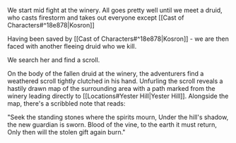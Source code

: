 We start mid fight at the winery.
All goes pretty well until we meet a druid, who casts firestorm and takes out everyone except [[Cast of Characters#^18e878|Kosron]]

Having been saved by [[Cast of Characters#^18e878|Kosron]] - we are then faced with another fleeing druid who we kill.

We search her and find a scroll.

On the body of the fallen druid at the winery, the adventurers find a weathered scroll tightly clutched in his hand. Unfurling the scroll reveals a hastily drawn map of the surrounding area with a path marked from the winery leading directly to [[Locations#Yester Hill|Yester Hill]]. Alongside the map, there's a scribbled note that reads:

"Seek the standing stones where the spirits mourn,
Under the hill's shadow, the new guardian is sworn.
Blood of the vine, to the earth it must return,
Only then will the stolen gift again burn."


